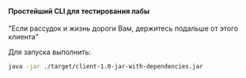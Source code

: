 #### Простейший CLI для тестирования лабы

"Если рассудок и жизнь дороги Вам, держитесь подальше от этого клиента"

Для запуска выполнить:
```bash
java -jar ./target/client-1.0-jar-with-dependencies.jar
```